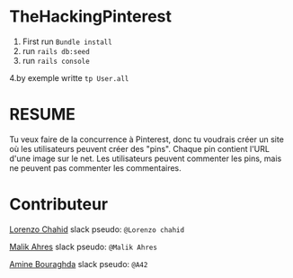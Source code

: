 # TheHackingPinterest

1. First run ```Bundle install```
2. run ```rails db:seed```
3. run ```rails console```

4.by exemple writte ```tp User.all```

# RESUME

Tu veux faire de la concurrence à Pinterest, donc tu voudrais créer un site où les utilisateurs peuvent créer des "pins". Chaque pin contient l'URL d'une image sur le net. Les utilisateurs peuvent commenter les pins, mais ne peuvent pas commenter les commentaires.

# Contributeur

[Lorenzo Chahid](https://github.com/modeuil) slack pseudo: `@Lorenzo chahid`

[Malik Ahres](https://github.com/Malik42) slack pseudo: `@Malik Ahres`

[Amine Bouraghda](https://github.com/Amine42) slack pseudo: `@A42`